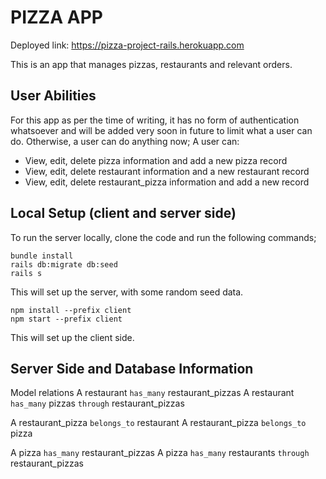 # PIZZA APP
Deployed link: https://pizza-project-rails.herokuapp.com

This is an app that manages pizzas, restaurants and relevant orders.

## User Abilities
For this app as per the time of writing, it has no form of authentication whatsoever and will be added very soon in future to limit what a user can do. Otherwise, a user can do anything now;
A user can:
* View, edit, delete pizza information and add a new pizza record
* View, edit, delete restaurant information and a new restaurant record
* View, edit, delete restaurant_pizza information and add a new record

## Local Setup (client and server side)
To run the server locally, clone the code and run the following commands;
```
bundle install
rails db:migrate db:seed
rails s
```
This will set up the server, with some random seed data.

```
npm install --prefix client
npm start --prefix client
```
This will set up the client side.

## Server Side and Database Information
Model relations
A restaurant `has_many` restaurant_pizzas
A restaurant `has_many` pizzas `through` restaurant_pizzas

A restaurant_pizza `belongs_to` restaurant
A restaurant_pizza `belongs_to` pizza

A pizza `has_many` restaurant_pizzas
A pizza `has_many` restaurants `through` restaurant_pizzas
